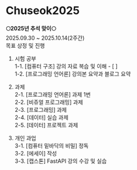# Chuseok2025

**🌕2025년 추석 맞이🌕** <br/>
2025.09.30 ~ 2025.10.14(2주간)<br/>
목표 상정 및 진행<br/>
1. 시험 공부<br/>
   1-1. [컴퓨터 구조] 강의 자료 복습 및 이해 - [ ]<br/>
   1-2. [프로그래밍 언어론] 강의본 요약과 블로그 요약<br/>

2. 과제<br/>
   2-1. [프로그래밍 언어론] 과제 1번<br/>
   2-2. [비쥬얼 프로그래밍] 과제<br/>
   2-3. [프로그래밍] 과제<br/>
   2-4. [데이터] 실습 과제<br/>
   2-5. [데이터] 프로젝트 과제<br/>
3. 개인 과업<br/>
   3-1. [컴퓨터 밑바닥의 비밀] 정독<br/>
   3-2. [에세이] 작성<br/>
   3-3. [캡스톤] FastAPI 강의 수강 및 실습<br/>

